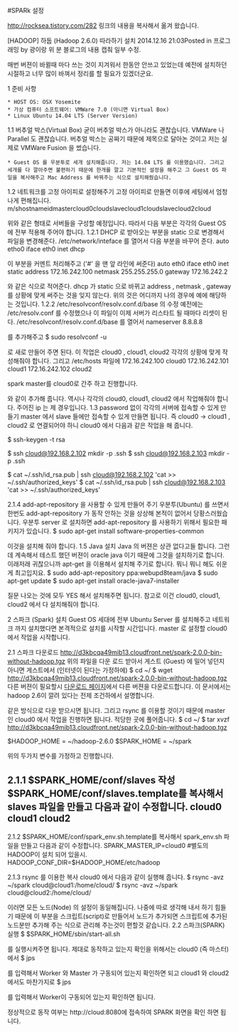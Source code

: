 #SPARk 설정

http://rocksea.tistory.com/282
링크의 내용을 복사해서 옮겨 왔습니다.

[HADOOP] 하둡 (Hadoop 2.6.0) 따라하기 설치
2014.12.16 21:03Posted in 프로그래밍 by 광이랑 
위 분 블로그의 내용 캡춰 일부 수정. 

매번 버젼이 바뀔때 마다 쓰는 것이 지겨워서 한동안 안쓰고 있었는데 예전에 설치하던 시절하고 너무 많이 바껴서 정리를 할 필요가 있겠더군요.

1 준비 사항

	* HOST OS: OSX Yosemite
	* 가상 컴퓨터 소프트웨어: VMWare 7.0 (아니면 Virtual Box)
	* Linux Ubuntu 14.04 LTS (Server Version)

1.1 버추얼 박스(Virtual Box)
굳이 버추얼 박스가 아니라도 괜찮습니다. VMWare 나 Parallel 도 괜찮습니다. 버추얼 박스는 공짜기 때문에 제목으로 달아논 것이고 저는 실제로 VMWare Fusion 을 썼습니다.

	* Guest OS 를 우분투로 세개 설치해줍니다. 저는 14.04 LTS 를 이용했습니다. 그리고 세개를 다 깔아주면 불편하기 때문에 한개를 깔고 기본적인 설정을 해주고 그 Guest OS 파일을 복사해주고 Mac Address 를 바꿔주는 식으로 설치해줬습니다.

1.2 네트워크를 고정 아이피로 설정해주기
고정 아이피로 만들면 이후에 세팅에서 엄청나게 편해집니다.
m/shostnameidmastercloud0cloudslavecloud1cloudslavecloud2cloud

위와 같은 형태로 서버들을 구성할 예정입니다. 따라서 다음 부분은 각각의 Guest OS 에 전부 적용해 주어야 합니다.
1.2.1 DHCP 로 받아오는 부분을 static 으로 변경해서 파일을 변경해준다. /etc/network/inteface 를 열어서 다음 부분을 바꾸어 준다.
auto etho0
iface eth0 inet dhcp

이 부분을 커멘트 처리해주고 ('#' 을 맨 앞 라인에 써준다)
auto eth0
iface eth0 inet static 
address 172.16.242.100
netmask 255.255.255.0
gateway 172.16.242.2

와 같은 식으로 적어준다. dhcp 가 static 으로 바뀌고 address , netmask , gateway 를 상황에 맞게 써주는 것을 잊지 않는다. 위의 것은 어디까지 나의 경우에 예에 해당하는 것입니다.
1.2.2 /etc/resolvconf/resolv.conf.d/base 의 수정
예전에는 /etc/resolv.conf 를 수정했으나 이 파일이 이제 서버가 리스타트 될 때마다 리셋이 된다. /etc/resolvconf/resolv.conf.d/base 를 열어서
nameserver 8.8.8.8

를 추가해주고
$ sudo resolvconf -u

로 새로 만들어 주면 된다. 이 작업은 cloud0 , cloud1, cloud2 각각의 상황에 맞게 작성해줘야 합니다.
그리고 /etc/hosts 파일에
172.16.242.100 cloud0
172.16.242.101 cloud1
172.16.242.102 cloud2

spark master를 cloud0로 간주 하고 진행합니다.

와 같이 추가해 줍니다. 역시나 각각의 cloud0, cloud1, cloud2 에서 작업해줘야 합니다. 주어진 ip 는 제 경우입니다.
1.3 password 없이 각각의 서버에 접속할 수 있게 만들기
master 에서 slave 들에만 접속할 수 있게 만들면 됩니다. 즉 cloud0 -> cloud1 , cloud2 로 연결되어야 하니 cloud0 에서 다음과 같은 작업을 해 줍니다.

$ ssh-keygen -t rsa 

$ ssh cloud@192.168.2.102 mkdir -p .ssh
$ ssh cloud@192.168.2.103 mkdir -p .ssh

$ cat ~/.ssh/id_rsa.pub | ssh cloud@192.168.2.102 'cat >> ~/.ssh/authorized_keys'
$ cat ~/.ssh/id_rsa.pub | ssh cloud@192.168.2.103 'cat >> ~/.ssh/authorized_keys'

2.1.4 add-apt-repository 을 사용할 수 있게 만들어 주기
우분투(Ubuntu) 를 쓰면서 한번도 add-apt-repository 가 동작 안하는 것을 상상해 본적이 없어서 당황스러웠습니다. 우분투 server 로 설치하면 add-apt-repository 를 사용하기 위해서 필요한 패키지가 있습니다.
$ sudo apt-get install software-properties-common

이것을 설치해 줘야 합니다.
1.5 Java 설치
Java 의 버젼은 상관 없다고들 합니다. 그런데 계속해서 테스트 했던 버젼이 oracle java 이기 때문에 그것을 설치하기로 합니다. 이래저래 귀찮으니까 apt-get 을 이용해서 설치해 주기로 합니다. 뭐니 뭐니 해도 쉬운게 최고입지요.
$ sudo add-apt-repository ppa:webupd8team/java
$ sudo apt-get update
$ sudo apt-get install oracle-java7-installer

질문 나오는 것에 모두 YES 해서 설치해주면 됩니다. 참고로 이건 cloud0, cloud1, cloud2 에서 다 설치해줘야 합니다.

2 스파크 (Spark) 설치
Guest OS 세대에 전부 Ubuntu Server 를 설치해주고 네트워크 까지 설치했다면 본격적으로 설치를 시작할 시간입니다. master 로 설정할 cloud0 에서 작업을 시작합니다.

2.1 스파크 다운로드
http://d3kbcqa49mib13.cloudfront.net/spark-2.0.0-bin-without-hadoop.tgz
위의 파일을 다운 로드 받아서 게스트 (Guest) 에 밀어 넣던지 아니면 게스트에서 (인터넷이 된다는 가정하에)
$ cd ~/
$ wget http://d3kbcqa49mib13.cloudfront.net/spark-2.0.0-bin-without-hadoop.tgz
다른 버젼이 필요할시 [다운로드 페이지](http://spark.apache.org/downloads.html)에서 다른 버젼을 다운로드합니다. 
이 문서에서는 hadoop 2.6이 깔려 있다는 전제 조건하에서 설명합니다.

같은 방식으로 다운 받으시면 됩니다. 그리고 rsync 를 이용할 것이기 때문에 master 인 cloud0 에서 작업을 진행하면 됩니다. 
적당한 곳에 풀어줍니다.
$ cd ~/
$ tar xvzf http://d3kbcqa49mib13.cloudfront.net/spark-2.0.0-bin-without-hadoop.tgz

$HADOOP_HOME = ~/hadoop-2.6.0 
$SPARK_HOME = ~/spark

위의 두가지 변수를 가정하고 진행합니다. 

2.1.1 $SPARK_HOME/conf/slaves 작성
$SPARK_HOME/conf/slaves.template를 복사해서 slaves 파일을 만들고 다음과 같이 수정합니다. 
cloud0
cloud1
cloud2
---

2.1.2 $SPARK_HOME/conf/spark_env.sh.template를 복사해서 spark_env.sh 파일을 만들고 다음과 같이 수정합니다. 
SPARK_MASTER_IP=cloud0
#별도의 HADOOP이 설치 되어 있을시.
HADOOP_CONF_DIR=$HADOOP_HOME/etc/hadoop

2.1.3 rsync 를 이용한 복사
cloud0 에서 다음과 같이 실행해 줍니다.
$ rsync -avz ~/spark cloud@cloud1:/home/cloud/
$ rsync -avz ~/spark cloud@cloud2:/home/cloud/

이러면 모든 노드(Node) 의 설정이 동일해집니다. 나중에 따로 생각해 내서 하기 힘들기 때문에 이 부분을 스크립트(script)로 만들어서 노드가 추가되면 스크립트에 추가된 노드분만 추가해 주는 식으로 관리해 주는것이 편할것 같습니다.
2.2 스파크(SPARK) 실행
$ $SPARK_HOME/sbin/start-all.sh

를 실행시켜주면 됩니다. 제대로 동작하고 있는지 확인을 위해서는 cloud0 (즉 마스터) 에서
$ jps

를 입력해서 Worker 와 Master 가 구동되어 있는지 확인하면 되고 cloud1 와 cloud2 에서도 마찬가지로
$ jps

를 입력해서 Worker이 구동되어 있는지 확인하면 됩니다.

정상적으로 동작 여부는 http://cloud:8080에 접속하여 SPARK 화면을 확인 하면 됩니다. 
